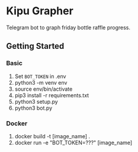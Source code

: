 # Kipu Grapher

Telegram bot to graph friday bottle raffle progress.

## Getting Started

### Basic

1. Set `BOT_TOKEN` in .env
2. python3 -m venv env
3. source env/bin/activate
4. pip3 install -r requirements.txt
5. python3 setup.py
6. python3 bot.py

### Docker

1. docker build -t [image_name] .
2. docker run -e "BOT_TOKEN=???" [image_name]
